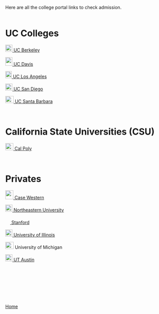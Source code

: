 Here are all the college portal links to check admission.
<br>
<br>

# UC Colleges
<p><img src="http://www.healthygutbugs.com/wp-content/uploads/2014/02/ucb-logo.jpg" width="22" height="22"><a href="https://apply.berkeley.edu/apply/status"> UC Berkeley</a></p>
<p><img src="https://www.ucdavis.edu/sites/default/files/images/article/uc-davis-logo.png" width="22" height="27"><a href="https://myadmissions.ucdavis.edu/applicants/current/status/"> UC Davis</a></p>
<p><img src="https://pbs.twimg.com/profile_images/1303763259/ucla-bruins-logo.jpeg" width="20" height="22"><a href="https://www.admission.ucla.edu/myApplication/Status.aspx"> UC Los Angeles</a></p>
<p><img src="https://www.prepsportswear.com/media/images/college_logos/300x300/2698344_mktg_logo.png" width="22" height="22"><a href="https://beatriton.ucsd.edu/apply/status"> UC San Diego</a></p>
<p><img src="https://upload.wikimedia.org/wikipedia/en/thumb/a/a8/UC_Santa_Barbara_Gauchos_logo.svg/1200px-UC_Santa_Barbara_Gauchos_logo.svg.png" width="26" height="22"><a href="https://admissions.sa.ucsb.edu/applicantportal/Home/Index?start=Messages"> UC Santa Barbara</a></p>
<br>

# California State Universities (CSU)
<p><img src="http://23nnau47e6z310alyx3gglhx.wpengine.netdna-cdn.com/wp-content/uploads/2013/02/cal-poly-e1409714547116.png" width="25" height="22"><a href="https://cmsweb.pscs.calpoly.edu/psp/CSLOPRD/EMPLOYEE/SA/c/SA_LEARNER_SERVICES.SSS_STUDENT_CENTER.GBL?"> Cal Poly</a></p>
<br>

# Privates
<p><img src="https://www.saintmarys.edu/files/2018/05/case-western-reserve-spartans.png" width="25" height="28"><a href="https://go.case.edu/apply/status"> Case Western</a></p>
<p><img src="https://upload.wikimedia.org/wikipedia/en/thumb/b/bd/Northeastern_University_seal.svg/469px-Northeastern_University_seal.svg.png" width="22" height="22"><a href="https://ugadmissions.northeastern.edu/applicantapp/PreDecision.asp"> Northeastern University</a></p>
<p><img src="https://i.pinimg.com/736x/b6/b2/98/b6b2989e5c5d649dba3a008653596e43--s-logo-stanford-university.jpg" width="15" height="22"><a href="https://apply.stanford.edu/apply/status"> Stanford</a></p>
<p><img src="https://cdn.vox-cdn.com/thumbor/FGgViEqt2ML--Uxw1Pu6Gw4rV8o=/0x0:800x400/1200x800/filters:focal(336x136:464x264)/cdn.vox-cdn.com/uploads/chorus_image/image/56187479/DHNkdRfXoAEp2VD.0.jpg" width="22" height="22"><a href="https://myillini.illinois.edu/Apply/Application/Status"> University of Illinois</a></p>
<p><img src="https://www.datasciencedegreeprograms.net/wp-content/uploads/2018/07/university-of-michigan-ann-arbor.jpg" width="26" height="22"> University of Michigan</p>
<p><img src="https://upload.wikimedia.org/wikipedia/en/thumb/e/e1/University_of_Texas_at_Austin_seal.svg/1200px-University_of_Texas_at_Austin_seal.svg.png" width="22" height="22"><a href="https://utdirect.utexas.edu/apps/adm/mystatus/admission/00/"> UT Austin</a></p>

<br>
<br>
<br>
<br>
<br>
<br>
<p><a href="https://dantevasudevan.github.io/">Home</a></p>
